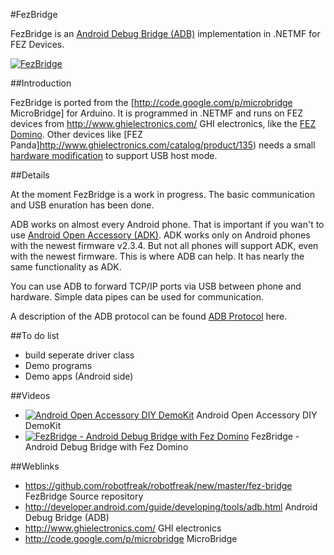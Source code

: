 #FezBridge

FezBridge is an [Android Debug Bridge (ADB)](http://developer.android.com/guide/developing/tools/adb.html) implementation in .NETMF for FEZ Devices.

[![FezBridge](https://farm8.staticflickr.com/7608/16904175826_a844a4b747_m.jpg)](https://github.com/robotfreak/robotfreak/tree/master/fez-bridge)

##Introduction

FezBridge is ported from the [http://code.google.com/p/microbridge MicroBridge] for Arduino. 
It is programmed in .NETMF and runs on FEZ devices from http://www.ghielectronics.com/ GHI electronics, like the [FEZ Domino](http://www.ghielectronics.com/catalog/product/133). Other devices like [FEZ Panda]http://www.ghielectronics.com/catalog/product/135) needs a small [hardware modification](http://ghielectronics.blogspot.com/2011/03/usb-host-support-is-added-on-fez-panda.html) to support USB host mode.


##Details

At the moment FezBridge is a work in progress. The basic communication and USB enuration has been done.

ADB works on almost every Android phone. That is important if you wan't to use [Android Open Accessory (ADK)](http://developer.android.com/guide/topics/usb/adk.html). ADK works only on Android phones with the newest firmware v2.3.4. But not all phones will support ADK, even with the newest firmware. This is where ADB can help. It has nearly the same functionality as ADK.

You can use ADB to forward TCP/IP ports via USB between phone and hardware. Simple data pipes can be used for communication. 

A description of the ADB protocol can be found [ADB Protocol](http://lxr.e2g.org/source/system/core/adb/protocol.txt) here.

##To do list

* build seperate driver class
* Demo programs 
* Demo apps (Android side)

##Videos

* [![Android Open Accessory DIY DemoKit](https://i.ytimg.com/vi/BqD5-chWdDY/2.jpg?time=1427315296596)](http://www.youtube.com/watch?v=sDUndL7bEic) Android Open Accessory DIY DemoKit
* [![FezBridge - Android Debug Bridge with Fez Domino](https://i.ytimg.com/vi/sDUndL7bEic/2.jpg?time=1427315527024)](https://www.youtube.com/watch?v=sDUndL7bEic) FezBridge - Android Debug Bridge with Fez Domino

##Weblinks
 * https://github.com/robotfreak/robotfreak/new/master/fez-bridge FezBridge Source repository
 * http://developer.android.com/guide/developing/tools/adb.html Android Debug Bridge (ADB)
 * http://www.ghielectronics.com/ GHI electronics
 * http://code.google.com/p/microbridge MicroBridge
